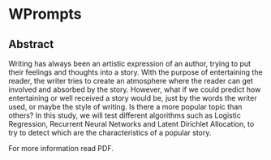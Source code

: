 # WPrompts

## Abstract

Writing has always been an artistic expression of an author, trying to put their feelings and thoughts into a story. With the purpose of entertaining the reader, the writer tries to create an atmosphere where the reader can get involved and absorbed by the story. However, what if we could predict how entertaining or well received a story would be, just by the words the writer used, or maybe the style of writing. Is there a more popular topic than others? In this study, we will test different algorithms such as Logistic Regression, Recurrent Neural Networks and Latent Dirichlet Allocation, to try to detect which are the characteristics of a popular story.


For more information read PDF.
